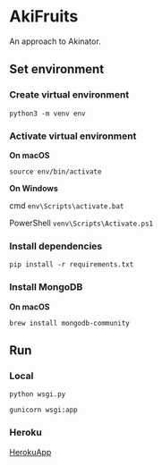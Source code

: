 # AkiFruits
An approach to Akinator.

## Set environment

### Create virtual environment

`python3 -m venv env`

### Activate virtual environment

**On macOS**

`source env/bin/activate`

**On Windows** 

cmd `env\Scripts\activate.bat`

PowerShell `venv\Scripts\Activate.ps1`

### Install dependencies 

`pip install -r requirements.txt`

### Install MongoDB

**On macOS**

`brew install mongodb-community`

## Run

### Local

`python wsgi.py`

`gunicorn wsgi:app`

### Heroku

[HerokuApp](https://akifruits.herokuapp.com/)